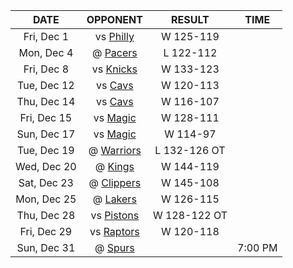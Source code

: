 |    DATE     |            OPPONENT             |    RESULT    |  TIME   |
|:-----------:|:-------------------------------:|:------------:|:-------:|
| Fri, Dec 1  |     vs [Philly](/r/sixers)      |  W 125-119   |         |
| Mon, Dec 4  |      @ [Pacers](/r/pacers)      |  L 122-112   |         |
| Fri, Dec 8  |    vs [Knicks](/r/NYKnicks)     |  W 133-123   |         |
| Tue, Dec 12 |   vs [Cavs](/r/clevelandcavs)   |  W 120-113   |         |
| Thu, Dec 14 |   vs [Cavs](/r/clevelandcavs)   |  W 116-107   |         |
| Fri, Dec 15 |   vs [Magic](/r/OrlandoMagic)   |  W 128-111   |         |
| Sun, Dec 17 |   vs [Magic](/r/OrlandoMagic)   |   W 114-97   |         |
| Tue, Dec 19 |    @ [Warriors](/r/warriors)    | L 132-126 OT |         |
| Wed, Dec 20 |       @ [Kings](/r/kings)       |  W 144-119   |         |
| Sat, Dec 23 |   @ [Clippers](/r/LAClippers)   |  W 145-108   |         |
| Mon, Dec 25 |      @ [Lakers](/r/lakers)      |  W 126-115   |         |
| Thu, Dec 28 | vs [Pistons](/r/DetroitPistons) | W 128-122 OT |         |
| Fri, Dec 29 | vs [Raptors](/r/torontoraptors) |  W 120-118   |         |
| Sun, Dec 31 |     @ [Spurs](/r/NBASpurs)      |              | 7:00 PM |